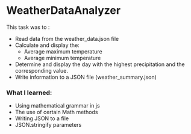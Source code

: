 # WeatherDataAnalyzer

This task was to :
- Read data from the weather_data.json file
- Calculate and display the:
    - Average maximum temperature
    - Average minimum temperature
- Determine and display the day with the highest precipitation and the corresponding value.
- Write information to a JSON file (weather_summary.json)

### What I learned:
- Using mathematical grammar in js 
- The use of certain Math methods
- Writing JSON to a file
- JSON.stringify parameters